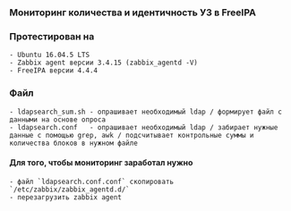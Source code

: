 ### Мониторинг количества и идентичность УЗ в FreeIPA
### Протестирован на 
    - Ubuntu 16.04.5 LTS 
    - Zabbix agent версии 3.4.15 (zabbix_agentd -V)
    - FreeIPA версии 4.4.4
### Файл 
    - ldapsearch_sum.sh - опрашивает необходимый ldap / формирует файл с данными на основе опроса
    - ldapsearch.conf   - опрашивает необходимый ldap / забирает нужные данные с помощью grep, awk / подсчитывает контрольные суммы и количества блоков в нужном файле
#### Для того, чтобы мониторинг заработал нужно 
    - файл `ldapsearch.conf.conf` скопировать `/etc/zabbix/zabbix_agentd.d/`
    - перезагрузить zabbix agent 
